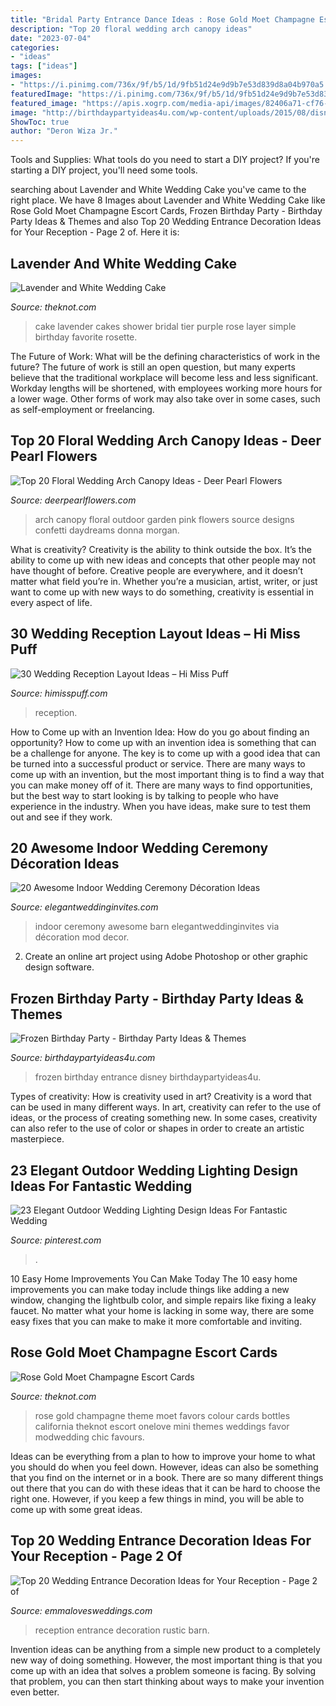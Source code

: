 ```yaml
---
title: "Bridal Party Entrance Dance Ideas : Rose Gold Moet Champagne Escort Cards"
description: "Top 20 floral wedding arch canopy ideas"
date: "2023-07-04"
categories:
- "ideas"
tags: ["ideas"]
images:
- "https://i.pinimg.com/736x/9f/b5/1d/9fb51d24e9d9b7e53d839d8a04b970a5.jpg"
featuredImage: "https://i.pinimg.com/736x/9f/b5/1d/9fb51d24e9d9b7e53d839d8a04b970a5.jpg"
featured_image: "https://apis.xogrp.com/media-api/images/82406a71-cf76-aded-78e9-484ea9ea59d7~rs_729.h"
image: "http://birthdaypartyideas4u.com/wp-content/uploads/2015/08/disney-frozen-birthday-party-entrance-550x733.jpg"
ShowToc: true
author: "Deron Wiza Jr."
---
```



Tools and Supplies: What tools do you need to start a DIY project?
If you're starting a DIY project, you'll need some tools.

	

		
searching about Lavender and White Wedding Cake you've came to the right place. We have 8 Images about Lavender and White Wedding Cake like Rose Gold Moet Champagne Escort Cards, Frozen Birthday Party - Birthday Party Ideas &amp; Themes and also Top 20 Wedding Entrance Decoration Ideas for Your Reception - Page 2 of. Here it is:
		
    
## Lavender And White Wedding Cake

<img loading=lazy src="https://apis.xogrp.com/media-api/images/82406a71-cf76-aded-78e9-484ea9ea59d7~rs_729.h" onerror="this.onerror=null;this.src='https://tse1.mm.bing.net/th?id=OIP.aJ5NR1AwB8D1G3eAD9c-CQHaLG&amp;pid=15.1';" alt="Lavender and White Wedding Cake">

_Source: theknot.com_

>cake lavender cakes shower bridal tier purple rose layer simple birthday favorite rosette. 

	

The Future of Work: What will be the defining characteristics of work in the future?
The future of work is still an open question, but many experts believe that the traditional workplace will become less and less significant. Workday lengths will be shortened, with employees working more hours for a lower wage. Other forms of work may also take over in some cases, such as self-employment or freelancing.

    
## Top 20 Floral Wedding Arch Canopy Ideas - Deer Pearl Flowers

<img loading=lazy src="https://www.deerpearlflowers.com/wp-content/uploads/2017/09/outdoor-wedding-arch-draped-with-fabric-and-flurry-of-peach-pink-garden-roses.jpg" onerror="this.onerror=null;this.src='https://tse1.mm.bing.net/th?id=OIP.zIdAPMeMlY2B0M2_ClHbvwHaLH&amp;pid=15.1';" alt="Top 20 Floral Wedding Arch Canopy Ideas - Deer Pearl Flowers">

_Source: deerpearlflowers.com_

>arch canopy floral outdoor garden pink flowers source designs confetti daydreams donna morgan. 

	

What is creativity?
Creativity is the ability to think outside the box. It’s the ability to come up with new ideas and concepts that other people may not have thought of before. Creative people are everywhere, and it doesn’t matter what field you’re in. Whether you’re a musician, artist, writer, or just want to come up with new ways to do something, creativity is essential in every aspect of life.

    
## 30 Wedding Reception Layout Ideas – Hi Miss Puff

<img loading=lazy src="https://www.himisspuff.com/wp-content/uploads/2017/06/rustic-indoor-wedding-reception-set-up.jpg" onerror="this.onerror=null;this.src='https://tse3.mm.bing.net/th?id=OIP.MTi-iPAlakzkXkuX0P4LHwHaLH&amp;pid=15.1';" alt="30 Wedding Reception Layout Ideas – Hi Miss Puff">

_Source: himisspuff.com_

>reception. 

	

How to Come up with an Invention Idea: How do you go about finding an opportunity?
How to come up with an invention idea is something that can be a challenge for anyone. The key is to come up with a good idea that can be turned into a successful product or service. There are many ways to come up with an invention, but the most important thing is to find a way that you can make money off of it. There are many ways to find opportunities, but the best way to start looking is by talking to people who have experience in the industry. When you have ideas, make sure to test them out and see if they work.

    
## 20 Awesome Indoor Wedding Ceremony Décoration Ideas

<img loading=lazy src="https://www.elegantweddinginvites.com/wedding-blog/wp-content/uploads/2015/12/romantic-indoor-barn-wedding-ceremonies-with-lights1.jpg" onerror="this.onerror=null;this.src='https://tse1.mm.bing.net/th?id=OIP.1ulZ1fpR-OrxSx3O1NqJlwHaLI&amp;pid=15.1';" alt="20 Awesome Indoor Wedding Ceremony Décoration Ideas">

_Source: elegantweddinginvites.com_

>indoor ceremony awesome barn elegantweddinginvites via décoration mod decor. 

	

2. Create an online art project using Adobe Photoshop or other graphic design software.

    
## Frozen Birthday Party - Birthday Party Ideas &amp; Themes

<img loading=lazy src="http://birthdaypartyideas4u.com/wp-content/uploads/2015/08/disney-frozen-birthday-party-entrance-550x733.jpg" onerror="this.onerror=null;this.src='https://tse4.mm.bing.net/th?id=OIP.80hoDt20fcMvpFxYdrAYvgHaJ3&amp;pid=15.1';" alt="Frozen Birthday Party - Birthday Party Ideas &amp; Themes">

_Source: birthdaypartyideas4u.com_

>frozen birthday entrance disney birthdaypartyideas4u. 

	

Types of creativity: How is creativity used in art?
Creativity is a word that can be used in many different ways. In art, creativity can refer to the use of ideas, or the process of creating something new. In some cases, creativity can also refer to the use of color or shapes in order to create an artistic masterpiece.

    
## 23 Elegant Outdoor Wedding Lighting Design Ideas For Fantastic Wedding

<img loading=lazy src="https://i.pinimg.com/736x/9f/b5/1d/9fb51d24e9d9b7e53d839d8a04b970a5.jpg" onerror="this.onerror=null;this.src='https://tse4.mm.bing.net/th?id=OIP.10oxlal5g6e9tbNsj3pLKAHaLH&amp;pid=15.1';" alt="23 Elegant Outdoor Wedding Lighting Design Ideas For Fantastic Wedding">

_Source: pinterest.com_

>. 

	

10 Easy Home Improvements You Can Make Today
The 10 easy home improvements you can make today include things like adding a new window, changing the lightbulb color, and simple repairs like fixing a leaky faucet. No matter what your home is lacking in some way, there are some easy fixes that you can make to make it more comfortable and inviting.

    
## Rose Gold Moet Champagne Escort Cards

<img loading=lazy src="https://apis.xogrp.com/media-api/images/f1fa7cfe-4a98-11e5-9816-22000aa61a3e" onerror="this.onerror=null;this.src='https://tse1.mm.bing.net/th?id=OIP.FntR6c5SEfPtaWV9VnkZ9wHaLH&amp;pid=15.1';" alt="Rose Gold Moet Champagne Escort Cards">

_Source: theknot.com_

>rose gold champagne theme moet favors colour cards bottles california theknot escort onelove mini themes weddings favor modwedding chic favours. 

	

Ideas can be everything from a plan to how to improve your home to what you should do when you feel down. However, ideas can also be something that you find on the internet or in a book. There are so many different things out there that you can do with these ideas that it can be hard to choose the right one. However, if you keep a few things in mind, you will be able to come up with some great ideas.

    
## Top 20 Wedding Entrance Decoration Ideas For Your Reception - Page 2 Of

<img loading=lazy src="https://emmalovesweddings.com/wp-content/uploads/2018/06/rustic-barn-wedding-reception-entrance-decoration-ideas.jpg" onerror="this.onerror=null;this.src='https://tse4.mm.bing.net/th?id=OIP.qv4-UAsj_TualuVtcbxlPAHaJ4&amp;pid=15.1';" alt="Top 20 Wedding Entrance Decoration Ideas for Your Reception - Page 2 of">

_Source: emmalovesweddings.com_

>reception entrance decoration rustic barn. 

	

Invention ideas can be anything from a simple new product to a completely new way of doing something. However, the most important thing is that you come up with an idea that solves a problem someone is facing. By solving that problem, you can then start thinking about ways to make your invention even better.

